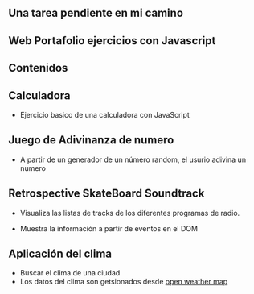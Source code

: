 ## Una tarea pendiente en mi camino 


## Web  Portafolio ejercicios con Javascript

## Contenidos 

## Calculadora 

* Ejercicio basico de una calculadora con JavaScript

## Juego de Adivinanza de numero

* A partir de un generador de un número random, el usurio adivina un numero 

## Retrospective SkateBoard Soundtrack

* Visualiza las listas de tracks de los diferentes programas de radio.

* Muestra la información a partir de eventos en el DOM 

## Aplicación del clima 

* Buscar el clima de una ciudad 
* Los datos del clima son getsionados desde [open weather map](openweathermap.org)